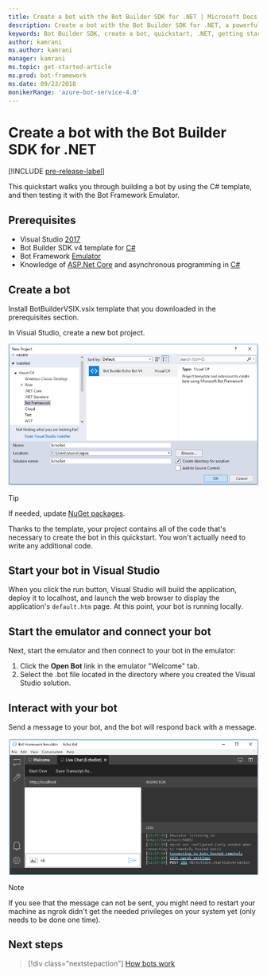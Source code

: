 ```yaml
---
title: Create a bot with the Bot Builder SDK for .NET | Microsoft Docs
description: Create a bot with the Bot Builder SDK for .NET, a powerful bot construction framework.
keywords: Bot Builder SDK, create a bot, quickstart, .NET, getting started, C# bot
author: kamrani
ms.author: kamrani
manager: kamrani
ms.topic: get-started-article
ms.prod: bot-framework
ms.date: 09/23/2018
monikerRange: 'azure-bot-service-4.0'
---
```


# Create a bot with the Bot Builder SDK for .NET
[!INCLUDE [pre-release-label](../includes/pre-release-label.md)]

This quickstart walks you through building a bot by using the C# template, and then testing it with the Bot Framework Emulator. 

## Prerequisites
- Visual Studio [2017](https://www.visualstudio.com/downloads)
- Bot Builder SDK v4 template for [C#](https://botbuilder.myget.org/feed/aitemplates/package/vsix/BotBuilderV4.fbe0fc50-a6f1-4500-82a2-189314b7bea2)
- Bot Framework [Emulator](https://github.com/Microsoft/BotFramework-Emulator/releases)
- Knowledge of [ASP.Net Core](https://docs.microsoft.com/aspnet/core/) and asynchronous programming in [C#](https://docs.microsoft.com/en-us/dotnet/csharp/programming-guide/concepts/async/index)

## Create a bot
Install BotBuilderVSIX.vsix template that you downloaded in the prerequisites section. 

In Visual Studio, create a new bot project.

![Visual Studio project](../media/azure-bot-quickstarts/bot-builder-dotnet-project.png)

> [!TIP] 
> If needed, update [NuGet packages](https://docs.microsoft.com/en-us/nuget/quickstart/install-and-use-a-package-in-visual-studio).

Thanks to the template, your project contains all of the code that's necessary to create the bot in this quickstart. You won't actually need to write any additional code.

## Start your bot in Visual Studio

When you click the run button, Visual Studio will build the application, deploy it to localhost, and launch the web browser to display the application's `default.htm` page. At this point, your bot is running locally.

## Start the emulator and connect your bot

Next, start the emulator and then connect to your bot in the emulator:

1. Click the **Open Bot** link in the emulator "Welcome" tab. 
2. Select the .bot file located in the directory where you created the Visual Studio solution.

## Interact with your bot

Send a message to your bot, and the bot will respond back with a message.

![Emulator running](../media/emulator-v4/emulator-running.png)

> [!NOTE]
> If you see that the message can not be sent, you might need to restart your machine as ngrok didn't get the needed privileges on your system yet (only needs to be done one time).

## Next steps

> [!div class="nextstepaction"]
> [How bots work](../v4sdk/bot-builder-basics.md) 
